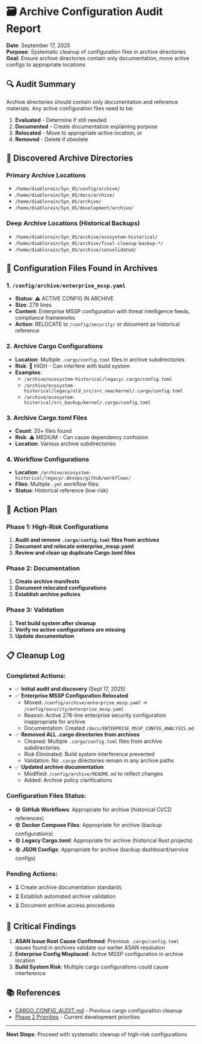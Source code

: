 # 🗃️ Archive Configuration Audit Report

**Date**: September 17, 2025  
**Purpose**: Systematic cleanup of configuration files in archive directories  
**Goal**: Ensure archive directories contain only documentation, move active configs to appropriate locations

## 🔍 Audit Summary

Archive directories should contain only documentation and reference materials. Any active configuration files need to be:

1. **Evaluated** - Determine if still needed
2. **Documented** - Create documentation explaining purpose
3. **Relocated** - Move to appropriate active location, or
4. **Removed** - Delete if obsolete

## 📂 Discovered Archive Directories

### Primary Archive Locations

- `/home/diablorain/Syn_OS/config/archive/`
- `/home/diablorain/Syn_OS/docs/archive/`
- `/home/diablorain/Syn_OS/archive/`
- `/home/diablorain/Syn_OS/development/archive/`

### Deep Archive Locations (Historical Backups)

- `/home/diablorain/Syn_OS/archive/ecosystem-historical/`
- `/home/diablorain/Syn_OS/archive/final-cleanup-backup-*/`
- `/home/diablorain/Syn_OS/archive/consolidated/`

## 🔧 Configuration Files Found in Archives

### 1. `/config/archive/enterprise_mssp.yaml`

- **Status**: ⚠️ ACTIVE CONFIG IN ARCHIVE
- **Size**: 279 lines
- **Content**: Enterprise MSSP configuration with threat intelligence feeds, compliance frameworks
- **Action**: RELOCATE to `/config/security/` or document as historical reference

### 2. Archive Cargo Configurations

- **Location**: Multiple `.cargo/config.toml` files in archive subdirectories
- **Risk**: 🚨 HIGH - Can interfere with build system
- **Examples**:
  - `/archive/ecosystem-historical/legacy/.cargo/config.toml`
  - `/archive/ecosystem-historical/legacy/old_src/src_new/kernel/.cargo/config.toml`
  - `/archive/ecosystem-historical/src_backup/kernel/.cargo/config.toml`

### 3. Archive Cargo.toml Files

- **Count**: 20+ files found
- **Risk**: ⚠️ MEDIUM - Can cause dependency confusion
- **Location**: Various archive subdirectories

### 4. Workflow Configurations

- **Location**: `/archive/ecosystem-historical/legacy/.devops/github/workflows/`
- **Files**: Multiple `.yml` workflow files
- **Status**: Historical reference (low risk)

## 🎯 Action Plan

### Phase 1: High-Risk Configurations

1. **Audit and remove `.cargo/config.toml` files from archives**
2. **Document and relocate enterprise_mssp.yaml**
3. **Review and clean up duplicate Cargo.toml files**

### Phase 2: Documentation

1. **Create archive manifests**
2. **Document relocated configurations**
3. **Establish archive policies**

### Phase 3: Validation

1. **Test build system after cleanup**
2. **Verify no active configurations are missing**
3. **Update documentation**

## 📋 Cleanup Log

### Completed Actions:

- ✅ **Initial audit and discovery** (Sept 17, 2025)
- ✅ **Enterprise MSSP Configuration Relocated**
  - Moved: `/config/archive/enterprise_mssp.yaml` → `/config/security/enterprise_mssp.yaml`
  - Reason: Active 278-line enterprise security configuration inappropriate for archive
  - Documentation: Created `/docs/ENTERPRISE_MSSP_CONFIG_ANALYSIS.md`
- ✅ **Removed ALL .cargo directories from archives**
  - Cleaned: Multiple `.cargo/config.toml` files from archive subdirectories
  - Risk Eliminated: Build system interference prevented
  - Validation: No `.cargo` directories remain in any archive paths
- ✅ **Updated archive documentation**
  - Modified: `/config/archive/README.md` to reflect changes
  - Added: Archive policy clarifications

### Configuration Files Status:

- 🟢 **GitHub Workflows**: Appropriate for archive (historical CI/CD references)
- 🟢 **Docker Compose Files**: Appropriate for archive (backup configurations)
- 🟢 **Legacy Cargo.toml**: Appropriate for archive (historical Rust projects)
- 🟢 **JSON Configs**: Appropriate for archive (backup dashboard/service configs)

### Pending Actions:

- ⏳ Create archive documentation standards
- ⏳ Establish automated archive validation
- ⏳ Document archive access procedures

## 🚨 Critical Findings

1. **ASAN Issue Root Cause Confirmed**: Previous `.cargo/config.toml` issues found in archives validate our earlier ASAN resolution
2. **Enterprise Config Misplaced**: Active MSSP configuration in archive location
3. **Build System Risk**: Multiple cargo configurations could cause interference

## 📚 References

- [CARGO_CONFIG_AUDIT.md](./CARGO_CONFIG_AUDIT.md) - Previous cargo configuration cleanup
- [Phase 2 Priorities](../docs/PHASE_2_FINAL_ASSESSMENT.md) - Current development priorities

---

**Next Steps**: Proceed with systematic cleanup of high-risk configurations
